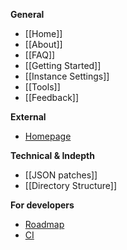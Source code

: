**General**

* [[Home]]
* [[About]]
* [[FAQ]]
* [[Getting Started]]
* [[Instance Settings]]
* [[Tools]]
* [[Feedback]]

**External**

* [Homepage](http://multimc.org)

**Technical & Indepth**

* [[JSON patches]]
* [[Directory Structure]]

**For developers**

* [Roadmap](https://www.pivotaltracker.com/s/projects/869353)
* [CI](http://ci.multimc.org/)

